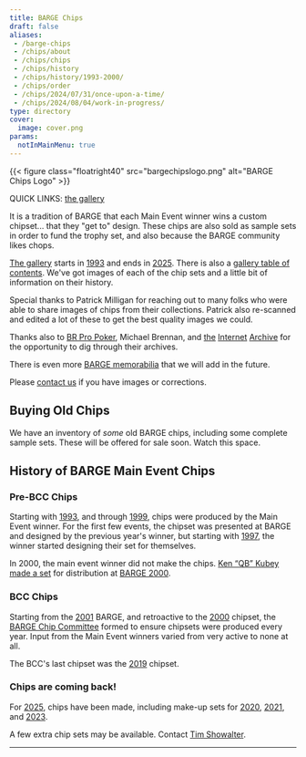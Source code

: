 ```yaml
---
title: BARGE Chips
draft: false
aliases: 
 - /barge-chips
 - /chips/about
 - /chips/chips
 - /chips/history
 - /chips/history/1993-2000/
 - /chips/order
 - /chips/2024/07/31/once-upon-a-time/
 - /chips/2024/08/04/work-in-progress/
type: directory
cover:
  image: cover.png
params:
  notInMainMenu: true
---
```


{{< figure class="floatright40" src="bargechipslogo.png" alt="BARGE Chips Logo" >}}

QUICK LINKS:  [the gallery](gallery/)

It is a tradition of BARGE that each Main Event winner wins a custom
chipset... that they "get to" design.  These chips are also sold as sample sets
in order to fund the trophy set, and also because the BARGE community likes
chops.

[The gallery](gallery/) starts in [1993](gallery/1993/) and ends in
[2025](gallery/2025/).  There is also a [gallery table of contents](toc/).
We've got images of each of the chip sets and a little bit of information on
their history.

Special thanks to Patrick Milligan for reaching out to many folks who were
able to share images of chips from their collections.  Patrick also re-scanned and
edited a lot of these to get the best quality images we could.

Thanks also to
[BR Pro Poker](https://brpropoker.com/),
Michael Brennan,
and 
[the](https://web.archive.org/web/20120811021227/http://bargechips.acesquared.com/)
[Internet](https://web.archive.org/web/20120623142829/http://www.pokerart.com/)
[Archive](https://web.archive.org/web/20180902101041/https://bargechips.org/)
for the opportunity to dig through their archives.

There is even more [BARGE memorabilia](../memorabilia/) that we will add in the future.

Please [contact us](mailto:tim.showalter@gmail.com) if you have images or
corrections.

## Buying Old Chips

We have an inventory of *some* old BARGE chips, including some complete sample
sets.  These will be offered for sale soon.  Watch this space.

## History of BARGE Main Event Chips

### Pre-BCC Chips

Starting with [1993](gallery/1993), and through [1999](gallery/1999), chips
were produced by the Main Event winner.  For the first few events, the chipset
was presented at BARGE and designed by the previous year's winner, but starting
with [1997](gallery/1997), the winner started designing their set for
themselves.

In 2000, the main event winner did not make the chips.  [Ken &#8220;QB&#8221;
Kubey](/tags/qb/) [made a set](gallery/2000-qb/) for distribution at
[BARGE 2000](../../barge/2000/).

### BCC Chips

Starting from the [2001](gallery/2001/) BARGE, and retroactive to the
[2000](gallery/2000-bcc/) chipset, the [BARGE Chip Committee](bcc/) 
formed to ensure chipsets were produced every year. Input from the Main Event
winners varied from very active to none at all.

The BCC's last chipset was the [2019](gallery/2019/) chipset.

### Chips are coming back!

For [2025](gallery/2025/), chips have been made, including make-up sets for
[2020](gallery/2020/), 
[2021](gallery/2021/), and
[2023](gallery/2023/).

A few extra chip sets may be available.  Contact [Tim Showalter](tjs@psaux.com).

-----
